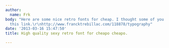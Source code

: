 ```yaml
---
author:
  name: Frk
body: "Here are some nice retro fonts for cheap. I thought some of you would like
  this link.\r\nhttp://www.francktrebillac.com/118878/typography"
date: '2013-03-16 15:47:50'
title: High quality sexy retro font for cheapo cheapo.

---
```

